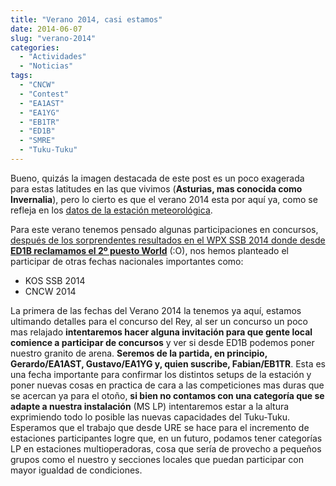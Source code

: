 ```yaml
---
title: "Verano 2014, casi estamos"
date: 2014-06-07
slug: "verano-2014"
categories:
  - "Actividades"
  - "Noticias"
tags:
  - "CNCW"
  - "Contest"
  - "EA1AST"
  - "EA1YG"
  - "EB1TR"
  - "ED1B"
  - "SMRE"
  - "Tuku-Tuku"
---
```


Bueno, quizás la imagen destacada de este post es un poco exagerada para estas latitudes en las que vivimos (**Asturias, mas conocida como Invernalia**), pero lo cierto es que el verano 2014 esta por aquí ya, como se refleja en los [datos de la estación meteorológica](http://www.eb1tr.info/weather/).

Para este verano tenemos pensado algunas participaciones en concursos, [después de los sorprendentes resultados en el WPX SSB 2014 donde desde **ED1B reclamamos el 2º puesto World**](http://www.eb1tr.info/cq-wpx-ssb-2014/) (:O), nos hemos planteado el participar de otras fechas nacionales importantes como:

  * KOS SSB 2014
  * CNCW 2014



La primera de las fechas del Verano 2014 la tenemos ya aquí, estamos ultimando detalles para el concurso del Rey, al ser un concurso un poco mas relajado **intentaremos hacer alguna invitación para que gente local comience a participar de concursos** y ver si desde ED1B podemos poner nuestro granito de arena. **Seremos de la partida, en principio, Gerardo/EA1AST, Gustavo/EA1YG y, quien suscribe, Fabian/EB1TR**. Esta es una fecha importante para confirmar los distintos setups de la estación y poner nuevas cosas en practica de cara a las competiciones mas duras que se acercan ya para el otoño, **si bien no contamos con una categoría que se adapte a nuestra instalación** (MS LP) intentaremos estar a la altura exprimiendo todo lo posible las nuevas capacidades del Tuku-Tuku. Esperamos que el trabajo que desde URE se hace para el incremento de estaciones participantes logre que, en un futuro, podamos tener categorías LP en estaciones multioperadoras, cosa que sería de provecho a pequeños grupos como el nuestro y secciones locales que puedan participar con mayor igualdad de condiciones.
